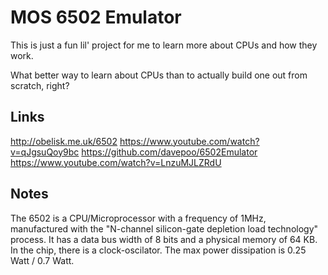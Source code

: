 # MOS 6502 Emulator

This is just a fun lil' project for me to learn more about CPUs and how they work.

What better way to learn about CPUs than to actually build one out from scratch, right?

## Links

<http://obelisk.me.uk/6502>
<https://www.youtube.com/watch?v=qJgsuQoy9bc>
<https://github.com/davepoo/6502Emulator>
<https://www.youtube.com/watch?v=LnzuMJLZRdU>

## Notes

The 6502 is a CPU/Microprocessor with a frequency of 1MHz, manufactured with the "N-channel silicon-gate depletion load technology" process. It has a data bus width of 8 bits and a physical memory of 64 KB. In the chip, there is a clock-oscilator. The max power dissipation is 0.25 Watt / 0.7 Watt.